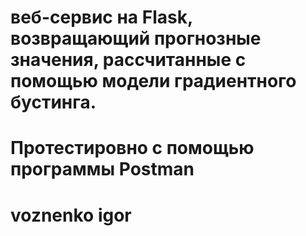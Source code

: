 # веб-сервис на Flask, возвращающий прогнозные значения, рассчитанные с помощью модели градиентного бустинга.
# Протестировно с помощью программы Postman
# voznenko igor
